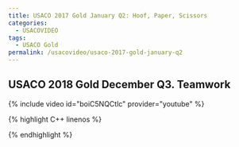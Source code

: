 ```yaml
---
title: USACO 2017 Gold January Q2: Hoof, Paper, Scissors
categories:
  - USACOVIDEO
tags:
  - USACO Gold
permalink: /usacovideo/usaco-2017-gold-january-q2
---
```

  
## USACO 2018 Gold December Q3. Teamwork
  
{% include video id="boiC5NQCtlc" provider="youtube" %}
  
  
{% highlight C++ linenos %}
  
{% endhighlight %}  

